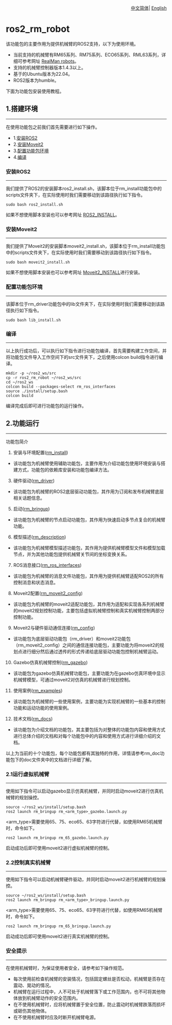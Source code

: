 <div align="right">
  
[中文简体](https://github.com/kaola-zero/ros2_rm_robot/blob/main/README_CN.md)|
[English](https://github.com/kaola-zero/ros2_rm_robot/blob/main/README.md)

</div>

# ros2_rm_robot
该功能包的主要作用为提供机械臂的ROS2支持，以下为使用环境。
* 当前支持的机械臂有RM65系列、RM75系列、ECO65系列、RML63系列，详细可参考网址 [RealMan robots](http://www.realman-robotics.com/)。
* 支持的机械臂控制器版本1.4.3以上。
* 基于的Ubuntu版本为22.04。
* ROS2版本为humble。

下面为功能包安装使用教程。
## 1.搭建环境
---
在使用功能包之前我们首先需要进行如下操作。
* 1.[安装ROS2](#安装ROS2)
* 2.[安装Moveit2](#安装Moveit2)
* 3.[配置功能包环境](#配置功能包环境)
* 4.[编译](#编译)
### 安装ROS2
----
我们提供了ROS2的安装脚本ros2_install.sh，该脚本位于rm_install功能包中的scripts文件夹下，在实际使用时我们需要移动到该路径执行如下指令。
```
sudo bash ros2_install.sh
```
如果不想使用脚本安装也可以参考网址 [ROS2_INSTALL](https://docs.ros.org/en/humble/Installation/Ubuntu-Install-Debians.html)。
### 安装Moveit2
----
我们提供了Moveit2的安装脚本moveit2_install.sh，该脚本位于rm_install功能包中的scripts文件夹下，在实际使用时我们需要移动到该路径执行如下指令。
```
sudo bash moveit2_install.sh
```
如果不想使用脚本安装也可以参考网址 [Moveit2_INSTALL](https://moveit.ros.org/install-moveit2/binary/)进行安装。
### 配置功能包环境
----
该脚本位于rm_driver功能包中的lib文件夹下，在实际使用时我们需要移动到该路径执行如下指令。
```
sudo bash lib_install.sh
```
### 编译
----
以上执行成功后，可以执行如下指令进行功能包编译，首先需要构建工作空间，并将功能包文件导入工作空间下的src文件夹下，之后使用colcon build指令进行编译。
```
mkdir -p ~/ros2_ws/src
cp -r ros2_rm_robot ~/ros2_ws/src
cd ~/ros2_ws
colcon build --packages-select rm_ros_interfaces
source ./install/setup.bash
colcon build
```
编译完成后即可进行功能包的运行操作。


## 2.功能运行
---
功能包简介
1.	安装与环境配置([rm_install](https://github.com/RealManRobot/ros2_rm_robot/tree/main/rm_install))
* 该功能包为机械臂使用辅助功能包，主要作用为介绍功能包使用环境安装与搭建方式，功能包的依赖库安装和功能包编译方法。
3.	硬件驱动([rm_driver](https://github.com/RealManRobot/ros2_rm_robot/tree/main/rm_driver))
* 该功能包为机械臂的ROS2底层驱动功能包，其作用为订阅和发布机械臂底层相关话题信息。
5.	启动([rm_bringup](https://github.com/RealManRobot/ros2_rm_robot/tree/main/rm_bringup))
* 该功能包为机械臂的节点启动功能包，其作用为快速启动多节点复合的机械臂功能。
6.	模型描述([rm_description](https://github.com/RealManRobot/ros2_rm_robot/tree/main/rm_description))
* 该功能包为机械臂模型描述功能包，其作用为提供机械臂模型文件和模型加载节点，并为其他功能包提供机械臂关节间的坐标变换关系。
7.	ROS消息接口([rm_ros_interfaces](https://github.com/RealManRobot/ros2_rm_robot/tree/main/rm_ros_interfaces))
* 该功能包为机械臂的消息文件功能包，其作用为提供机械臂适配ROS2的所有控制消息和状态消息。
8.	Moveit2配置([rm_moveit2_config](https://github.com/RealManRobot/ros2_rm_robot/tree/main/rm_moveit2_config))
* 该功能包为机械臂的moveit2适配功能包，其作用为适配和实现各系列机械臂的moveit2规划控制功能，主要包括虚拟机械臂控制和真实机械臂控制两部分控制功能。
9.	Moveit2与硬件驱动通信连接([rm_config](https://github.com/RealManRobot/ros2_rm_robot/tree/main/rm_control))
* 该功能包为底层驱动功能包（rm_driver）和moveit2功能包（rm_moveit2_config）之间的通信连接功能包，主要功能为将moveit2的规划点进行细分然后通过透传的形式传递给底层驱动功能包控制机械臂运动。
10. Gazebo仿真机械臂控制([rm_gazebo](https://github.com/RealManRobot/ros2_rm_robot/tree/main/rm_gazebo))
* 该功能包为gazebo仿真机械臂功能包，主要功能为在gazebo仿真环境中显示机械臂模型，可通过moveit2对仿真的机械臂进行规划控制。
11. 使用案例([rm_examples](https://github.com/RealManRobot/ros2_rm_robot/tree/main/rm_example))
* 该功能包为机械臂的一些使用案例，主要功能为实现机械臂的一些基本的控制功能和运动功能的使用案例。
12. 技术文档([rm_docs](https://github.com/RealManRobot/ros2_rm_robot/tree/main/rm_doc))
* 该功能包为介绍文档的功能包，其主要包括为对整体的功能包内容和使用方式进行总体介绍的文档和对每个功能包中的内容和使用方式进行详细介绍的文档。

以上为当前的十个功能包，每个功能包都有其独特的作用，详情请参考rm_doc功能包下的doc文件夹中的文档进行详细了解。
### 2.1运行虚拟机械臂
----
使用如下指令可以启动gazebo显示仿真机械臂，并同时启动moveit2进行仿真机械臂的规划操控。
```
source ~/ros2_ws/install/setup.bash
ros2 launch rm_bringup rm_<arm_type>_gazebo.launch.py
```
<arm_type>需要使用65、75、eco65、63字符进行代替，如使用RM65机械臂时，命令如下。
```
ros2 launch rm_bringup rm_65_gazebo.launch.py
```
启动成功后即可使用moveit2进行虚拟机械臂的控制。
### 2.2控制真实机械臂
----
使用如下指令可以启动机械臂硬件驱动，并同时启动moveit2进行机械臂的规划操控。
```
source ~/ros2_ws/install/setup.bash
ros2 launch rm_bringup rm_<arm_type>_bringup.launch.py
```
<arm_type>需要使用65、75、eco65、63字符进行代替，如使用RM65机械臂时，命令如下。
```
ros2 launch rm_bringup rm_65_bringup.launch.py
```
启动成功后即可使用moveit2进行真实机械臂的控制。
### 安全提示
----
在使用机械臂时，为保证使用者安全，请参考如下操作规范。
* 每次使用前检查机械臂的安装情况，包括固定螺丝是否松动，机械臂是否存在震动、晃动的情况。
* 机械臂在运行过程中，人不可处于机械臂落下或工作范围内，也不可将其他物体放到机械臂动作的安全范围内。
* 在不使用机械臂时，应将机械臂置于安全位置，防止震动时机械臂跌落而损坏或砸伤其他物体。
* 在不使用机械臂时应及时断开机械臂电源。
